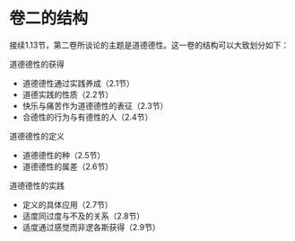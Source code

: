 # 卷二的结构

接续1.13节，第二卷所谈论的主题是道德德性。这一卷的结构可以大致划分如下：

道德德性的获得

* 道德德性通过实践养成（2.1节） 
* 道德实践的性质（2.2节） 
* 快乐与痛苦作为道德德性的表征（2.3节） 
* 合德性的行为与有德性的人（2.4节）

道德德性的定义

* 道德德性的种（2.5节） 
* 道德德性的属差（2.6节） 

道德德性的实践

* 定义的具体应用（2.7节）
* 适度同过度与不及的关系（2.8节） 
* 适度通过感觉而非逻各斯获得（2.9节）

